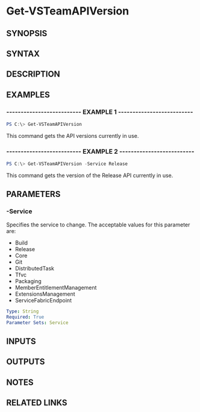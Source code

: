 <!-- #include "./common/header.md" -->

# Get-VSTeamAPIVersion

## SYNOPSIS

<!-- #include "./synopsis/Get-VSTeamAPIVersion.md" -->

## SYNTAX

## DESCRIPTION

<!-- #include "./synopsis/Get-VSTeamAPIVersion.md" -->

## EXAMPLES

### -------------------------- EXAMPLE 1 --------------------------

```PowerShell
PS C:\> Get-VSTeamAPIVersion
```

This command gets the API versions currently in use.

### -------------------------- EXAMPLE 2 --------------------------

```PowerShell
PS C:\> Get-VSTeamAPIVersion -Service Release
```

This command gets the version of the Release API currently in use.

## PARAMETERS

### -Service

Specifies the service to change. The acceptable values for this parameter are:

- Build
- Release
- Core
- Git
- DistributedTask
- Tfvc
- Packaging
- MemberEntitlementManagement
- ExtensionsManagement
- ServiceFabricEndpoint

```yaml
Type: String
Required: True
Parameter Sets: Service
```

## INPUTS

## OUTPUTS

## NOTES

## RELATED LINKS
